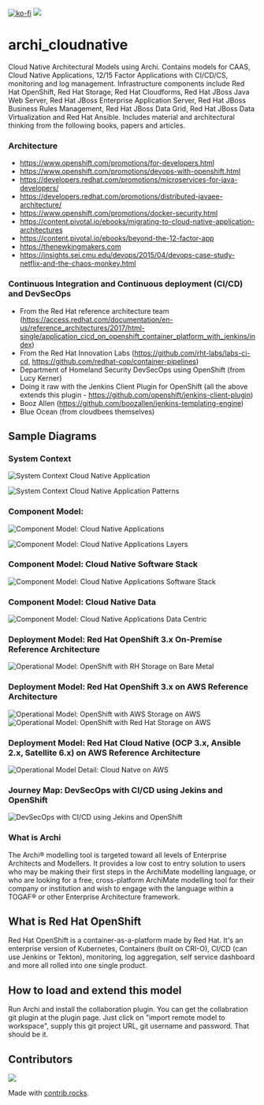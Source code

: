 [![ko-fi](https://ko-fi.com/img/githubbutton_sm.svg)](https://ko-fi.com/R6R31NMRD)
<img referrerpolicy="no-referrer-when-downgrade" src="https://static.scarf.sh/a.png?x-pxid=14395eb9-5322-439b-a38b-53ca4ce6c5d8" />

# archi_cloudnative
Cloud Native Architectural Models using Archi. Contains models for CAAS, Cloud Native Applications, 12/15 Factor Applications with CI/CD/CS, monitoring and log management. Infrastructure components include Red Hat OpenShift, Red Hat Storage, Red Hat Cloudforms, Red Hat JBoss Java Web Server, Red Hat JBoss Enterprise Application Server, Red Hat JBoss Business Rules Management, Red Hat JBoss Data Grid, Red Hat JBoss Data Virtualization and Red Hat Ansible.  Includes material and architectural thinking from the following books, papers and articles.


### Architecture
* https://www.openshift.com/promotions/for-developers.html
* https://www.openshift.com/promotions/devops-with-openshift.html
* https://developers.redhat.com/promotions/microservices-for-java-developers/
* https://developers.redhat.com/promotions/distributed-javaee-architecture/
* https://www.openshift.com/promotions/docker-security.html
* https://content.pivotal.io/ebooks/migrating-to-cloud-native-application-architectures
* https://content.pivotal.io/ebooks/beyond-the-12-factor-app
* https://thenewkingmakers.com
* https://insights.sei.cmu.edu/devops/2015/04/devops-case-study-netflix-and-the-chaos-monkey.html

### Continuous Integration and Continuous deployment (CI/CD) and DevSecOps
* From the Red Hat reference architecture team (https://access.redhat.com/documentation/en-us/reference_architectures/2017/html-single/application_cicd_on_openshift_container_platform_with_jenkins/index)
* From the Red Hat Innovation Labs (https://github.com/rht-labs/labs-ci-cd, https://github.com/redhat-cop/container-pipelines)
* Department of Homeland Security DevSecOps using OpenShift (from Lucy Kerner)
* Doing it raw with the Jenkins Client Plugin for OpenShift (all the above extends this plugin - https://github.com/openshift/jenkins-client-plugin)
* Booz Allen (https://github.com/boozallen/jenkins-templating-engine)
* Blue Ocean (from cloudbees themselves)

## Sample Diagrams
### System Context
![System Context Cloud Native Application](https://github.com/alberttwong/archi_cloudnative/blob/master/images_docs/System%20Context:%20Cloud%20Native%20Applications.png)

![System Context Cloud Native Application Patterns](https://github.com/alberttwong/archi_cloudnative/blob/master/images_docs/System%20Context:%20Cloud%20Native%20Application%20Patterns.png)

### Component Model:
![Component Model: Cloud Native Applications](https://github.com/alberttwong/archi_cloudnative/blob/master/images_docs/Component%20Model:%20Cloud%20Native%20Applications.png)

![Component Model: Cloud Native Applications Layers](https://github.com/alberttwong/archi_cloudnative/blob/master/images_docs/Component%20Model:%20Cloud%20Native%20Applications%20Layers%20with%20Mobile%2C%20Workflow%2C%20Rules.png)

### Component Model: Cloud Native Software Stack
![Component Model: Cloud Native Applications Software Stack](https://github.com/alberttwong/archi_cloudnative/blob/master/images_docs/Component%20Model:%20Cloud%20Native%20Applications%20Software.png)

### Component Model: Cloud Native Data
![Component Model: Cloud Native Applications Data Centric](https://github.com/alberttwong/archi_cloudnative/blob/master/images_docs/Component%20Model:%20Cloud%20Native%20Applications%20Data%20Centric.png)

### Deployment Model: Red Hat OpenShift 3.x On-Premise Reference Architecture
![Operational Model: OpenShift with RH Storage on Bare Metal](https://github.com/alberttwong/archi_cloudnative/blob/master/images_docs/Operational%20Model:%20Data%20Center%20View%20On-Prem%20Reference%20Architecture%20(OCP%2C%20CF%2C%20CNS).png)

### Deployment Model: Red Hat OpenShift 3.x on AWS Reference Architecture
![Operational Model: OpenShift with AWS Storage on AWS](https://github.com/alberttwong/archi_cloudnative/blob/master/images_docs/Operational%20Model:%20Data%20Center%20View%20AWS%20Reference%20Architecture.png)
![Operational Model: OpenShift with Red Hat Storage on AWS](https://github.com/alberttwong/archi_cloudnative/blob/master/images_docs/Operational%20Model:%20Data%20Center%20View%20AWS%20Reference%20Architecture%20(OCP%2C%20CF%2C%20CNS).png)

### Deployment Model: Red Hat Cloud Native (OCP 3.x, Ansible 2.x, Satellite 6.x) on AWS Reference Architecture
![Operational Model Detail: Cloud Natve on AWS](https://github.com/alberttwong/archi_cloudnative/blob/master/images_docs/Operational%20Model:%20Data%20Center%20View%20Detail.png)

### Journey Map: DevSecOps with CI/CD using Jekins and OpenShift
![DevSecOps with CI/CD using Jekins and OpenShift](https://github.com/alberttwong/archi_cloudnative/blob/master/images_docs/Continuous%20Integration%20and%20Continuous%20Deployment%20(DevSecOps)%20Detail%20on%20OpenShift%20with%20Jenkins.png)

### What is Archi
The Archi® modelling tool is targeted toward all levels of Enterprise Architects and Modellers. It provides a low cost to entry solution to users who may be making their first steps in the ArchiMate modelling language, or who are looking for a free, cross-platform ArchiMate modelling tool for their company or institution and wish to engage with the language within a TOGAF® or other Enterprise Architecture framework.

## What is Red Hat OpenShift
Red Hat OpenShift is a container-as-a-platform made by Red Hat.   It's an enterprise version of Kubernetes, Containers (built on CRI-O), CI/CD (can use Jenkins or Tekton), monitoring, log aggregation, self service dashboard and more all rolled into one single product. 

## How to load and extend this model 
Run Archi and install the collaboration plugin.  You can get the collabration git plugin at the plugin page.   Just click on "import remote model to workspace", supply this git project URL, git username and password.  That should be it.

## Contributors
<a href="https://github.com/starrocks/starrocks/graphs/contributors">
  <img src="https://contrib.rocks/image?repo=starrocks/starrocks" />
</a>

Made with [contrib.rocks](https://contrib.rocks).
